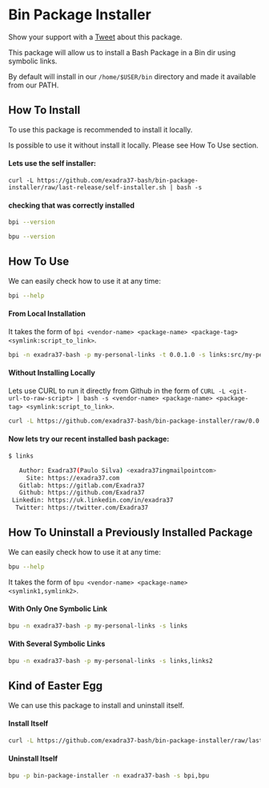 # Bin Package Installer

Show your support with a <a href="https://twitter.com/home?status=All%20%23Developers,%20%23DevOps%20and%20%23SysAdmins%20should%20try%20%23Bash_Package_Installer%20by%20@exadra37.">Tweet</a> about this package.

This package will allow us to install a Bash Package in a Bin dir using symbolic links.

By default will install in our `/home/$USER/bin` directory and made it available
from our PATH.

## How To Install

To use this package is recommended to install it locally.

Is possible to use it without install it locally. Please see How To Use section.


#### Lets use the self installer:

```
curl -L https://github.com/exadra37-bash/bin-package-installer/raw/last-release/self-installer.sh | bash -s
```

#### checking that was correctly installed

```bash
bpi --version
```

```bash
bpu --version
```

## How To Use

We can easily check how to use it at any time:

```bash
bpi --help
```

#### From Local Installation

It takes the form of `bpi <vendor-name> <package-name> <package-tag> <symlink:script_to_link>`.

```bash
bpi -n exadra37-bash -p my-personal-links -t 0.0.1.0 -s links:src/my-personal-links.sh
```

#### Without Installing Locally

Lets use CURL to run it directly from Github in the form of `CURL -L <git-url-to-raw-script> | bash -s <vendor-name> <package-name> <package-tag> <symlink:script_to_link>`.

```bash
curl -L https://github.com/exadra37-bash/bin-package-installer/raw/0.0.1.0/src/installer.sh | bash -s -- -n exadra37-bash -p my-personal-links -t 0.0.1.0 -s links:src/my-personal-links.sh
```

#### Now lets try our recent installed bash package:

```bash
$ links

   Author: Exadra37(Paulo Silva) <exadra37ingmailpointcom>
     Site: https://exadra37.com
   Gitlab: https://gitlab.com/Exadra37
   Github: https://github.com/Exadra37
 Linkedin: https://uk.linkedin.com/in/exadra37
  Twitter: https://twitter.com/Exadra37

```

## How To Uninstall a Previously Installed Package

We can easily check how to use it at any time:

```bash
bpu --help
```

It takes the form of `bpu <vendor-name> <package-name> <symlink1,symlink2>`.

#### With Only One Symbolic Link

```bash
bpu -n exadra37-bash -p my-personal-links -s links
```

#### With Several Symbolic Links

```bash
bpu -n exadra37-bash -p my-personal-links -s links,links2
```


## Kind of Easter Egg

We can use this package to install and uninstall itself.

#### Install Itself

```bash
curl -L https://github.com/exadra37-bash/bin-package-installer/raw/last-release/src/installer.sh | bash -s -- -n exadra37-bash -p bin-package-installer -t 0.0.1.0 -s bpi:src/installer.sh,bpu:src/uninstaller.sh
```

#### Uninstall Itself

```bash
bpu -p bin-package-installer -n exadra37-bash -s bpi,bpu
```
